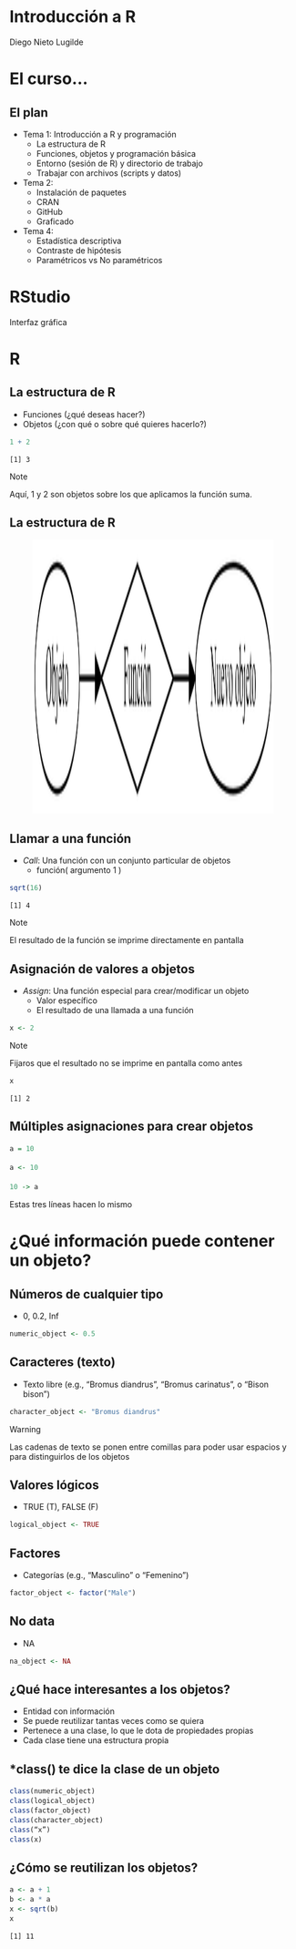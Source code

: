 # Introducción a R
Diego Nieto Lugilde

# El curso…

## El plan

- Tema 1: Introducción a R y programación
  - La estructura de R
  - Funciones, objetos y programación básica
  - Entorno (sesión de R) y directorio de trabajo
  - Trabajar con archivos (scripts y datos)
- Tema 2:
  - Instalación de paquetes
  - CRAN
  - GitHub
  - Graficado
- Tema 4:
  - Estadística descriptiva
  - Contraste de hipótesis
  - Paramétricos vs No paramétricos

# RStudio

Interfaz gráfica

# R

## La estructura de R

- Funciones (¿qué deseas hacer?)
- Objetos (¿con qué o sobre qué quieres hacerlo?)

``` r
1 + 2
```

    [1] 3

> [!NOTE]
>
> Aquí, 1 y 2 son objetos sobre los que aplicamos la función suma.

## La estructura de R

<div>

<figure class=''>

<div>

<img src="ADR-1_Intro_files\figure-commonmark\dot-figure-1.png"
style="width:7in;height:5in" />

</div>

</figure>

</div>

## Llamar a una función

- *Call*: Una función con un conjunto particular de objetos
  - función( argumento 1 )

``` r
sqrt(16)
```

    [1] 4

> [!NOTE]
>
> El resultado de la función se imprime directamente en pantalla

## Asignación de valores a objetos

- *Assign*: Una función especial para crear/modificar un objeto
  - Valor específico
  - El resultado de una llamada a una función

``` r
x <- 2
```

> [!NOTE]
>
> Fijaros que el resultado no se imprime en pantalla como antes

``` r
x
```

    [1] 2

## Múltiples asignaciones para crear objetos

``` r
a = 10

a <- 10

10 -> a
```

<div class="{callout-note}">

Estas tres líneas hacen lo mismo

</div>

# ¿Qué información puede contener un objeto?

## Números de cualquier tipo

- 0, 0.2, Inf

``` r
numeric_object <- 0.5
```

## Caracteres (texto)

- Texto libre (e.g., “Bromus diandrus”, “Bromus carinatus”, o “Bison
  bison”)

``` r
character_object <- "Bromus diandrus"
```

> [!WARNING]
>
> Las cadenas de texto se ponen entre comillas para poder usar espacios
> y para distinguirlos de los objetos

## Valores lógicos

- TRUE (T), FALSE (F)

``` r
logical_object <- TRUE
```

## Factores

- Categorías (e.g., “Masculino” o “Femenino”)

``` r
factor_object <- factor("Male")
```

## No data

- NA

``` r
na_object <- NA
```

## ¿Qué hace interesantes a los objetos?

- Entidad con información
- Se puede reutilizar tantas veces como se quiera
- Pertenece a una clase, lo que le dota de propiedades propias
- Cada clase tiene una estructura propia

## \*class() te dice la clase de un objeto

``` r
class(numeric_object)
class(logical_object)
class(factor_object)
class(character_object)
class(“x”)
class(x)
```

## ¿Cómo se reutilizan los objetos?

``` r
a <- a + 1
b <- a * a
x <- sqrt(b)
x
```

    [1] 11
